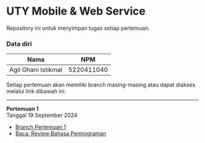# UTY Mobile & Web Service
Repository ini untuk menyimpan tugas setiap pertemuan.

### Data diri
| Nama                | NPM        |
| ------------------- | ---------- |
| Agil Ghani Istikmal | 5220411040 |

Setiap pertemuan akan memiliki branch masing-masing atau dapat diakses melalui link dibawah ini.

---

**Pertemuan 1** <br>
Tanggal 19 September 2024 <br>
- [Branch Pertemuan 1](https://github.com/Agilistikmal/uty-mobile-web-service/blob/Pertemuan-1)
- [Baca: Review Bahasa Pemrograman](https://github.com/Agilistikmal/uty-mobile-web-service/blob/Pertemuan-1/review-bahasa-pemrograman.md)